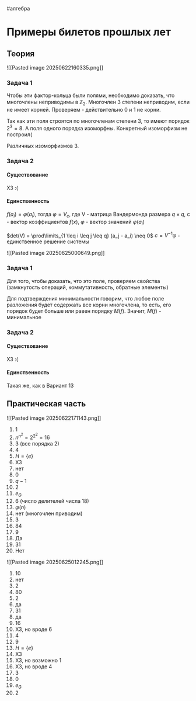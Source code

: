 #алгебра 
# Примеры билетов прошлых лет
## Теория
![[Pasted image 20250622160335.png]]
### Задача 1
Чтобы эти фактор-кольца были полями, необходимо доказать, что многочлены неприводимы в $\mathbb{Z}_2$. Многочлен 3 степени неприводим, если не имеет корней. Проверяем - действительно 0 и 1 не корни.

Так как эти поля строятся по многочленам степени 3, то имеют порядок $2^3 = 8$. А поля одного порядка изоморфны. Конкретный изоморфизм не построил(

Различных изоморфизмов 3.

### Задача 2
#### Существование
ХЗ :(

#### Единственность
$f(a_i) = \varphi(a_i)$, тогда $\varphi = V_c$, где V - матрица Вандермонда размера $q \times q$, c - вектор коэффициентов $f(x)$, $\varphi$ - вектор значений $\varphi(a_i)$

$det(V) = \prod\limits_{1 \leq i \leq j \leq q} (a_j - a_i) \neq 0$
$c = V^{-1} \varphi$ - единственное решение системы

![[Pasted image 20250625000649.png]]
### Задача 1
Для того, чтобы доказать, что это поле, проверяем свойства (замкнутость операций, коммутативность, обратные элементы)

Для подтверждения минимальности говорим, что любое поле разложения будет содержать все корни многочлена, то есть, его порядок будет больше или равен порядку $M(f)$. Значит, $M(f)$ - минимальное

### Задача 2
#### Существование
ХЗ :(

#### Единственность
Такая же, как в Вариант 13

## Практическая часть
![[Pasted image 20250622171143.png]]
1. 1
2. $n^{n^2} = 2^{2^2} = 16$
3. 3 (все порядка 2)
4. 4
5. $H = \{ e \}$
6. ХЗ
7. нет
8. 0
9. $q - 1$
10. 2
11. $e_G$
12. 6 (число делителей числа 18)
13. $\varphi(n)$
14. нет (многочлен приводим)
15. 3
16. 84
17. 9
18. Да
19. 31
20. Нет

![[Pasted image 20250625012245.png]]
1. 10
2. нет
3. 2
4. 80
5. 2
6. да
7. 31
8. да
9. 16
10. ХЗ, но вроде 6
11. 4
12. 9
13. $H = \{ e \}$
14. ХЗ
15. ХЗ, но возможно 1
16. ХЗ, но вроде 4
17. 3
18. 0
19. $e_G$
20. 2